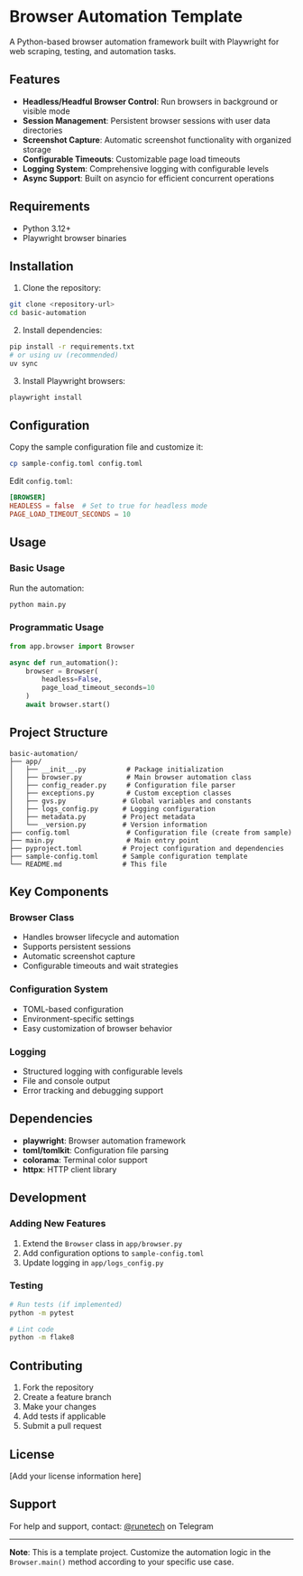 # Browser Automation Template

A Python-based browser automation framework built with Playwright for web scraping, testing, and automation tasks.

## Features

- **Headless/Headful Browser Control**: Run browsers in background or visible mode
- **Session Management**: Persistent browser sessions with user data directories
- **Screenshot Capture**: Automatic screenshot functionality with organized storage
- **Configurable Timeouts**: Customizable page load timeouts
- **Logging System**: Comprehensive logging with configurable levels
- **Async Support**: Built on asyncio for efficient concurrent operations

## Requirements

- Python 3.12+
- Playwright browser binaries

## Installation

1. Clone the repository:
```bash
git clone <repository-url>
cd basic-automation
```

2. Install dependencies:
```bash
pip install -r requirements.txt
# or using uv (recommended)
uv sync
```

3. Install Playwright browsers:
```bash
playwright install
```

## Configuration

Copy the sample configuration file and customize it:

```bash
cp sample-config.toml config.toml
```

Edit `config.toml`:
```toml
[BROWSER]
HEADLESS = false  # Set to true for headless mode
PAGE_LOAD_TIMEOUT_SECONDS = 10
```

## Usage

### Basic Usage

Run the automation:
```bash
python main.py
```

### Programmatic Usage

```python
from app.browser import Browser

async def run_automation():
    browser = Browser(
        headless=False,
        page_load_timeout_seconds=10
    )
    await browser.start()
```

## Project Structure

```
basic-automation/
├── app/
│   ├── __init__.py          # Package initialization
│   ├── browser.py           # Main browser automation class
│   ├── config_reader.py     # Configuration file parser
│   ├── exceptions.py        # Custom exception classes
│   ├── gvs.py              # Global variables and constants
│   ├── logs_config.py      # Logging configuration
│   ├── metadata.py         # Project metadata
│   └── _version.py         # Version information
├── config.toml              # Configuration file (create from sample)
├── main.py                  # Main entry point
├── pyproject.toml          # Project configuration and dependencies
├── sample-config.toml      # Sample configuration template
└── README.md               # This file
```

## Key Components

### Browser Class
- Handles browser lifecycle and automation
- Supports persistent sessions
- Automatic screenshot capture
- Configurable timeouts and wait strategies

### Configuration System
- TOML-based configuration
- Environment-specific settings
- Easy customization of browser behavior

### Logging
- Structured logging with configurable levels
- File and console output
- Error tracking and debugging support

## Dependencies

- **playwright**: Browser automation framework
- **toml/tomlkit**: Configuration file parsing
- **colorama**: Terminal color support
- **httpx**: HTTP client library

## Development

### Adding New Features
1. Extend the `Browser` class in `app/browser.py`
2. Add configuration options to `sample-config.toml`
3. Update logging in `app/logs_config.py`

### Testing
```bash
# Run tests (if implemented)
python -m pytest

# Lint code
python -m flake8
```

## Contributing

1. Fork the repository
2. Create a feature branch
3. Make your changes
4. Add tests if applicable
5. Submit a pull request

## License

[Add your license information here]

## Support

For help and support, contact: [@runetech](https://t.me/runetech) on Telegram

---

**Note**: This is a template project. Customize the automation logic in the `Browser.main()` method according to your specific use case.
